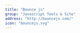 ```yaml
---
title: "Bounce js"
group: "Javascript Tools & Site"
address: "http://bouncejs.com/"
icon: "bouncejs.svg"
---
```


